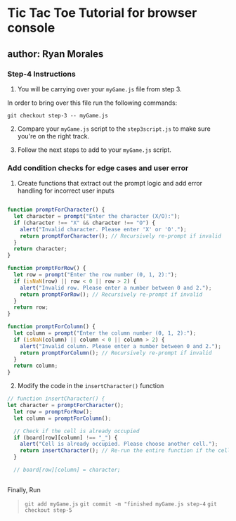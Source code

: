 # Tic Tac Toe Tutorial for browser console

## author: Ryan Morales

### Step-4 Instructions

1. You will be carrying over your `myGame.js` file from step 3.

In order to bring over this file run the following commands:

`git checkout step-3 -- myGame.js`

2. Compare your `myGame.js` script to the `step3script.js` to make sure you're on the right track.

3. Follow the next steps to add to your `myGame.js` script.

### Add condition checks for edge cases and user error

1. Create functions that extract out the prompt logic and add error handling for incorrect user inputs
```js

function promptForCharacter() {
  let character = prompt("Enter the character (X/O):");
  if (character !== "X" && character !== "O") {
    alert("Invalid character. Please enter 'X' or 'O'.");
    return promptForCharacter(); // Recursively re-prompt if invalid
  }
  return character;
}

function promptForRow() {
  let row = prompt("Enter the row number (0, 1, 2):");
  if (isNaN(row) || row < 0 || row > 2) {
    alert("Invalid row. Please enter a number between 0 and 2.");
    return promptForRow(); // Recursively re-prompt if invalid
  }
  return row;
}

function promptForColumn() {
  let column = prompt("Enter the column number (0, 1, 2):");
  if (isNaN(column) || column < 0 || column > 2) {
    alert("Invalid column. Please enter a number between 0 and 2.");
    return promptForColumn(); // Recursively re-prompt if invalid
  }
  return column;
}
```

2. Modify the code in the `insertCharacter()` function
```js
// function insertCharacter() {
let character = promptForCharacter();
  let row = promptForRow();
  let column = promptForColumn();

  // Check if the cell is already occupied
  if (board[row][column] !== "_") {
    alert("Cell is already occupied. Please choose another cell.");
    return insertCharacter(); // Re-run the entire function if the cell is occupied
  }

  // board[row][column] = character;
  
```


Finally, Run 
> `git add myGame.js`
> `git commit -m "finished myGame.js step-4`
> `git checkout step-5`
